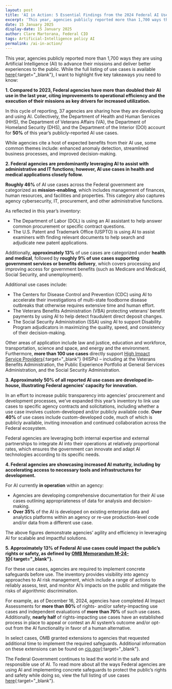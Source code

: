 ```yaml
---
layout: post
title: 'AI in Action: 5 Essential Findings from the 2024 Federal AI Use Case Inventory'
excerpt: 'This year, agencies publicly reported more than 1,700 ways they are using Artificial Intelligence (AI) to advance their missions and deliver better experiences to the public. While the full listing of use cases is available [here](https://github.com/ombegov/2024-Federal-AI-Use-Case-Inventory){:target="_blank"}, I want to highlight five key takeaways you need to know:'
date: 15 January 2025
display-date: 15 January 2025
author: Clare Martorana, Federal CIO
tags: Artificial-Intelligence policy AI
permalink: /ai-in-action/
---
```

This year, agencies publicly reported more than 1,700 ways they are using Artificial Intelligence (AI) to advance their missions and deliver better experiences to the public. While the full listing of use cases is available [here](https://github.com/ombegov/2024-Federal-AI-Use-Case-Inventory){:target="_blank"}, I want to highlight five key takeaways you need to know:

**1. Compared to 2023, Federal agencies have more than doubled their AI use in the last year, citing improvements to operational efficiency and the execution of their missions as key drivers for increased utilization.**

In this cycle of reporting, 37 agencies are sharing how they are developing and using AI. Collectively, the Department of Health and Human Services (HHS), the Department of Veterans Affairs (VA), the Department of Homeland Security (DHS), and the Department of the Interior (DOI) account for __50%__ of this year’s publicly-reported AI use cases.

While agencies cite a host of expected benefits from their AI use, some common themes include: enhanced anomaly detection, streamlined business processes, and improved decision-making. 

**2. Federal agencies are predominantly leveraging AI to assist with administrative and IT functions; however, AI use cases in health and medical applications closely follow.**

__Roughly 46%__ of AI use cases across the Federal government are categorized as __mission-enabling__, which includes management of finances, human resources, and facilities and properties. This category also captures agency cybersecurity, IT, procurement, and other administrative functions. 

As reflected in this year’s inventory:  
- The Department of Labor (DOL) is using an AI assistant to help answer common procurement or specific contract questions. 
- The U.S. Patent and Trademark Office (USPTO) is using AI to assist examiners with finding relevant documents to help search and adjudicate new patent applications.

Additionally, __approximately 13%__ of use cases are categorized under __health and medical__, followed by __roughly 9% of use cases supporting government services or benefits delivery__, which covers processing and improving access for government benefits (such as Medicare and Medicaid, Social Security, and unemployment). 

Additional use cases include:   
- The Centers for Disease Control and Prevention (CDC) using AI to accelerate their investigations of multi-state foodborne disease outbreaks that otherwise requires extensive time and human effort.
- The Veterans Benefits Administration (VBA) protecting veterans’ benefit payments by using AI to help detect fraudulent direct deposit changes.
- The Social Security Administration (SSA) using AI to support Disability Program adjudicators in maximizing the quality, speed, and consistency of their decision-making. 

Other areas of application include law and justice, education and workforce, transportation, science and space, and energy and the environment. Furthermore, __more than 100 use cases__ directly support [High Impact Service Providers](https://www.performance.gov/cx/hisps/){:target="_blank"} (HISPs) – including at the Veterans Benefits Administration, the Public Experience Portfolio at General Services Administration, and the Social Security Administration.

**3. Approximately 50% of all reported AI use cases are developed in-house, illustrating Federal agencies’ capacity for innovation.**

In an effort to increase public transparency into agencies’ procurement and development processes, we’ve expanded this year’s inventory to link use cases to specific agency contracts and solicitations, including whether a use case involves custom-developed and/or publicly available code. __Over 40%__ of use cases include custom-developed code, much of which is publicly available, inviting innovation and continued collaboration across the Federal ecosystem.

Federal agencies are leveraging both internal expertise and external partnerships to integrate AI into their operations at relatively proportional rates, which ensures the government can innovate and adapt AI technologies according to its specific needs.

**4. Federal agencies are showcasing increased AI maturity, including by accelerating access to necessary tools and infrastructures for development.**

For AI currently __in operation__ within an agency:
- Agencies are developing comprehensive documentation for their AI use cases outlining appropriateness of data for analysis and decision-making.   
- __Over 35%__ of the AI is developed on existing enterprise data and analytics platforms within an agency or re-use production-level code and/or data from a different use case. 

The above figures demonstrate agencies’ agility and efficiency in leveraging AI for scalable and impactful solutions.

**5. Approximately 13% of Federal AI use cases could impact the public’s rights or safety, as defined by [OMB Memorandum M-24-10](https://www.whitehouse.gov/wp-content/uploads/2024/03/M-24-10-Advancing-Governance-Innovation-and-Risk-Management-for-Agency-Use-of-Artificial-Intelligence.pdf){:target="_blank"}.**

For these use cases, agencies are required to implement concrete safeguards before use. The inventory provides visibility into agency approaches to AI risk management, which include a range of actions to reliably assess, test, and monitor AI’s impacts on the public and mitigate the risks of algorithmic discrimination. 

For example, as of December 16, 2024, agencies have completed AI Impact Assessments for __more than 80%__ of rights- and/or safety-impacting use cases and independent evaluations of __more than 70%__ of such use cases. Additionally, __nearly half__ of rights-impacting use cases have an established process in place to appeal or contest an AI system’s outcome and/or opt-out from the AI functionality in favor of a human alternative.

In select cases, OMB granted extensions to agencies that requested additional time to implement the required safeguards. Additional information on these extensions can be found on [cio.gov](https://www.cio.gov/policies-and-priorities/Executive-Order-13960-AI-Use-Case-Inventories-Reference/){:target="_blank"}.

The Federal Government continues to lead the world in the safe and responsible use of AI. To read more about all the ways Federal agencies are using AI and implementing concrete safeguards to protect the public’s rights and safety while doing so, view the full listing of use cases [here](https://github.com/ombegov/2024-Federal-AI-Use-Case-Inventory){:target="_blank"}.